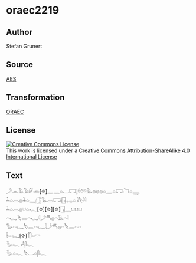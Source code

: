 # oraec2219

## Author

Stefan Grunert

## Source

[AES](https://github.com/simondschweitzer/aes)

## Transformation

[ORAEC](https://oraec.github.io/)

## License

<a rel="license" href="http://creativecommons.org/licenses/by-sa/4.0/"><img alt="Creative Commons License" style="border-width:0" src="https://i.creativecommons.org/l/by-sa/4.0/88x31.png" /></a><br />This work is licensed under a <a rel="license" href="http://creativecommons.org/licenses/by-sa/4.0/">Creative Commons Attribution-ShareAlike 4.0 International License</a>

## Text

𓌳𓁹𓄿𓄿𓏞𓏛[⯑]𓈖𓈖𓏏𓂋𓉐𓊤𓏐𓏊𓏖𓅓𓊖𓊖𓊖𓏏𓈖𓏏𓉐𓏤𓆓𓏏𓇾<br>
𓇓𓏏𓂋𓐍𓇓𓏏𓈖𓃂𓅓𓂋𓉐𓏤𓉗𓉻𓏏𓇍𓌸𓇋𓇋<br>
𓇓𓏏𓂋𓐍𓈞𓏏𓆑[⯑][⯑][⯑]𓉗𓈖𓂓𓂓𓂓<br>
𓏏𓆑𓌸𓂋𓏏𓆑𓇋𓌳𓄪𓐍𓏏𓅓𓏏𓇋<br>
𓅭𓏏𓆑𓌸𓂋𓏏𓆑𓇋𓌳𓄪𓐍𓏏𓌸𓂋𓏏𓏏<br>
𓌢𓏏𓆑[⯑]𓄊𓋴𓏏𓎡<br>
𓅭𓆑𓀻𓋴𓆑<br>
𓅭𓏏𓆑𓌸𓂋𓏏𓋴𓆑<br>
